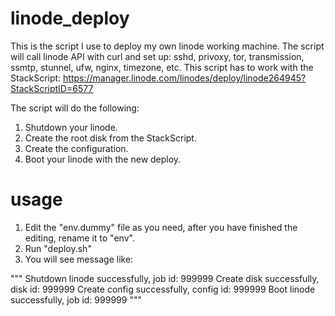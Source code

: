 linode_deploy
=============

This is the script I use to deploy my own linode working machine.
The script will call linode API with curl and set up: sshd, privoxy, tor, transmission, ssmtp, stunnel, ufw, nginx, timezone, etc.
This script has to work with the StackScript: https://manager.linode.com/linodes/deploy/linode264945?StackScriptID=6577

The script will do the following:

  1. Shutdown your linode.
  2. Create the root disk from the StackScript.
  3. Create the configuration.
  4. Boot your linode with the new deploy.

usage
=============
  1. Edit the "env.dummy" file as you need, after you have finished the editing, rename it to "env".
  2. Run "deploy.sh" 
  3. You will see message like:

"""
  Shutdown linode successfully, job id: 999999
  Create disk successfully, disk id: 999999
  Create config successfully, config id: 999999
  Boot linode successfully, job id: 999999
"""

